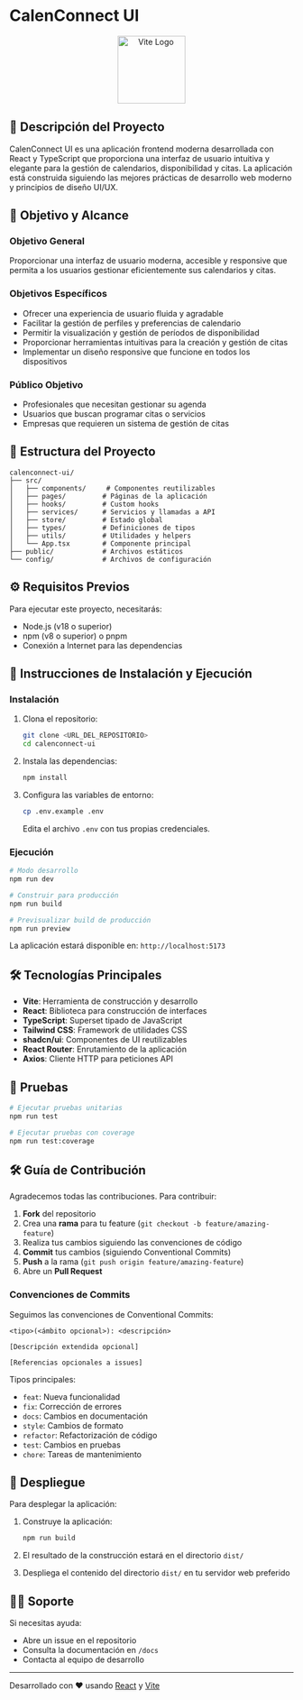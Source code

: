# CalenConnect UI

<p align="center">
  <img src="https://vitejs.dev/logo.svg" width="120" alt="Vite Logo" />
</p>

## 📌 Descripción del Proyecto

CalenConnect UI es una aplicación frontend moderna desarrollada con React y TypeScript que proporciona una interfaz de usuario intuitiva y elegante para la gestión de calendarios, disponibilidad y citas. La aplicación está construida siguiendo las mejores prácticas de desarrollo web moderno y principios de diseño UI/UX.

## 🎯 Objetivo y Alcance

### Objetivo General

Proporcionar una interfaz de usuario moderna, accesible y responsive que permita a los usuarios gestionar eficientemente sus calendarios y citas.

### Objetivos Específicos

- Ofrecer una experiencia de usuario fluida y agradable
- Facilitar la gestión de perfiles y preferencias de calendario
- Permitir la visualización y gestión de períodos de disponibilidad
- Proporcionar herramientas intuitivas para la creación y gestión de citas
- Implementar un diseño responsive que funcione en todos los dispositivos

### Público Objetivo

- Profesionales que necesitan gestionar su agenda
- Usuarios que buscan programar citas o servicios
- Empresas que requieren un sistema de gestión de citas

## 📂 Estructura del Proyecto

```
calenconnect-ui/
├── src/
│   ├── components/     # Componentes reutilizables
│   ├── pages/         # Páginas de la aplicación
│   ├── hooks/         # Custom hooks
│   ├── services/      # Servicios y llamadas a API
│   ├── store/         # Estado global
│   ├── types/         # Definiciones de tipos
│   ├── utils/         # Utilidades y helpers
│   └── App.tsx        # Componente principal
├── public/            # Archivos estáticos
└── config/            # Archivos de configuración
```

## ⚙️ Requisitos Previos

Para ejecutar este proyecto, necesitarás:

- Node.js (v18 o superior)
- npm (v8 o superior) o pnpm
- Conexión a Internet para las dependencias

## 🚀 Instrucciones de Instalación y Ejecución

### Instalación

1. Clona el repositorio:
   ```bash
   git clone <URL_DEL_REPOSITORIO>
   cd calenconnect-ui
   ```

2. Instala las dependencias:
   ```bash
   npm install
   ```

3. Configura las variables de entorno:
   ```bash
   cp .env.example .env
   ```
   Edita el archivo `.env` con tus propias credenciales.

### Ejecución

```bash
# Modo desarrollo
npm run dev

# Construir para producción
npm run build

# Previsualizar build de producción
npm run preview
```

La aplicación estará disponible en: `http://localhost:5173`

## 🛠 Tecnologías Principales

- **Vite**: Herramienta de construcción y desarrollo
- **React**: Biblioteca para construcción de interfaces
- **TypeScript**: Superset tipado de JavaScript
- **Tailwind CSS**: Framework de utilidades CSS
- **shadcn/ui**: Componentes de UI reutilizables
- **React Router**: Enrutamiento de la aplicación
- **Axios**: Cliente HTTP para peticiones API

## 🧪 Pruebas

```bash
# Ejecutar pruebas unitarias
npm run test

# Ejecutar pruebas con coverage
npm run test:coverage
```

## 🛠 Guía de Contribución

Agradecemos todas las contribuciones. Para contribuir:

1. **Fork** del repositorio
2. Crea una **rama** para tu feature (`git checkout -b feature/amazing-feature`)
3. Realiza tus cambios siguiendo las convenciones de código
4. **Commit** tus cambios (siguiendo Conventional Commits)
5. **Push** a la rama (`git push origin feature/amazing-feature`)
6. Abre un **Pull Request**

### Convenciones de Commits

Seguimos las convenciones de Conventional Commits:

```
<tipo>(<ámbito opcional>): <descripción>

[Descripción extendida opcional]

[Referencias opcionales a issues]
```

Tipos principales:
- `feat`: Nueva funcionalidad
- `fix`: Corrección de errores
- `docs`: Cambios en documentación
- `style`: Cambios de formato
- `refactor`: Refactorización de código
- `test`: Cambios en pruebas
- `chore`: Tareas de mantenimiento

## 🚀 Despliegue

Para desplegar la aplicación:

1. Construye la aplicación:
   ```bash
   npm run build
   ```

2. El resultado de la construcción estará en el directorio `dist/`

3. Despliega el contenido del directorio `dist/` en tu servidor web preferido

## 🙋‍♂️ Soporte

Si necesitas ayuda:
- Abre un issue en el repositorio
- Consulta la documentación en `/docs`
- Contacta al equipo de desarrollo

---

Desarrollado con ❤️ usando [React](https://reactjs.org/) y [Vite](https://vitejs.dev/)
